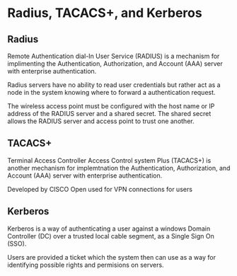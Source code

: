 # Radius, TACACS+, and Kerberos

## Radius

Remote Authentication dial-In User Service (RADIUS) is a mechanism for implimenting the Authentication, Authorization, and Account (AAA) server with enterprise authentication.

Radius servers have no ability to read user credentials but rather act as a node in the system knowing where to forward a authentication request.

The wireless access point must be configured with the host name or IP address of the RADIUS server and a shared secret. The shared secret allows the RADIUS server and access point to trust one another.

## TACACS+

Terminal Access Controller Access Control system Plus (TACACS+) is another mechanism for implemtnation the Authentication, Authorization, and Account (AAA) server with enterprise authentication. 

Developed by CISCO
Open used for VPN connections for users

## Kerberos

Kerberos is a way of authenticating a user against a windows Domain Controller (DC) over a trusted local cable segment, as a Single Sign On (SSO). 

Users are provided a ticket which the system then can use as a way for identifying possible rights and permisions on servers.